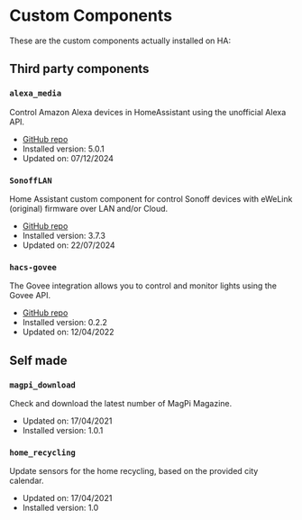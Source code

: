 # Custom Components

These are the custom components actually installed on HA:

## Third party components

### `alexa_media`

Control Amazon Alexa devices in HomeAssistant using the unofficial Alexa API.

* [GitHub repo](https://github.com/custom-components/alexa_media_player)
* Installed version: 5.0.1
* Updated on: 07/12/2024

### `SonoffLAN`

Home Assistant custom component for control Sonoff devices with eWeLink (original) firmware over LAN and/or Cloud.

* [GitHub repo](https://github.com/AlexxIT/SonoffLAN)
* Installed version: 3.7.3
* Updated on: 22/07/2024

### `hacs-govee`

The Govee integration allows you to control and monitor lights using the Govee API.

* [GitHub repo](https://github.com/LaggAt/hacs-govee)
* Installed version: 0.2.2
* Updated on: 12/04/2022

## Self made

### `magpi_download`

Check and download the latest number of MagPi Magazine.

* Updated on: 17/04/2021
* Installed version: 1.0.1

### `home_recycling`

Update sensors for the home recycling, based on the provided city calendar.

* Updated on: 17/04/2021
* Installed version: 1.0
